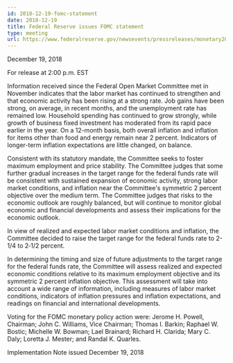 ```yaml
---
id: 2018-12-19-fomc-statement
date: 2018-12-19
title: Federal Reserve issues FOMC statement
type: meeting
url: https://www.federalreserve.gov/newsevents/pressreleases/monetary20181219a.htm
---
```


December 19, 2018

For release at 2:00 p.m. EST

Information received since the Federal Open Market Committee met in November indicates that the labor market has continued to strengthen and that economic activity has been rising at a strong rate. Job gains have been strong, on average, in recent months, and the unemployment rate has remained low. Household spending has continued to grow strongly, while growth of business fixed investment has moderated from its rapid pace earlier in the year. On a 12-month basis, both overall inflation and inflation for items other than food and energy remain near 2 percent. Indicators of longer-term inflation expectations are little changed, on balance.

Consistent with its statutory mandate, the Committee seeks to foster maximum employment and price stability. The Committee judges that some further gradual increases in the target range for the federal funds rate will be consistent with sustained expansion of economic activity, strong labor market conditions, and inflation near the Committee's symmetric 2 percent objective over the medium term. The Committee judges that risks to the economic outlook are roughly balanced, but will continue to monitor global economic and financial developments and assess their implications for the economic outlook.

In view of realized and expected labor market conditions and inflation, the Committee decided to raise the target range for the federal funds rate to 2-1/4 to 2‑1/2 percent.

In determining the timing and size of future adjustments to the target range for the federal funds rate, the Committee will assess realized and expected economic conditions relative to its maximum employment objective and its symmetric 2 percent inflation objective. This assessment will take into account a wide range of information, including measures of labor market conditions, indicators of inflation pressures and inflation expectations, and readings on financial and international developments.

Voting for the FOMC monetary policy action were: Jerome H. Powell, Chairman; John C. Williams, Vice Chairman; Thomas I. Barkin; Raphael W. Bostic; Michelle W. Bowman; Lael Brainard; Richard H. Clarida; Mary C. Daly; Loretta J. Mester; and Randal K. Quarles.

Implementation Note issued December 19, 2018
